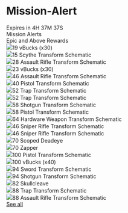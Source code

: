 # Mission-Alert
<div class="missionalerts-container"><div class="simple-container"><div class="simple-container-header"><div class="countdown" data-v-1f47cb1c=""><label class="countdown-label" data-v-1f47cb1c=""><span class="label" data-v-1f47cb1c="">
            Expires in
        </span><span class="display" data-v-1f47cb1c="">
            4H 37M 37S 
        </span></label></div><div class="header-label">Mission Alerts</div></div><div class="simple-container-content"><div class="content-container"><div class="content-subheader">
                    Epic and Above Rewards
                </div></div><div class="rewards-container"><div class="reward"><img src="https://assets.stormshield.one/tsmall/T-Items-MTX-L.png"><span class="power-level">19</span><!----><span class="reward-item fine">
                        vBucks (x30)
                    </span></div><div class="reward"><img src="https://assets.stormshield.one/tsmall/T-Icon-Scythe-128.png"><span class="power-level">15</span><span class="reward-item quality">
                        Scythe Transform Schematic
                    </span><!----></div><div class="reward"><img src="https://assets.stormshield.one/tsmall/T-Icon-Assault-128.png"><span class="power-level">28</span><span class="reward-item quality">
                        Assault Rifle Transform Schematic
                    </span><!----></div><div class="reward"><img src="https://assets.stormshield.one/tsmall/T-Items-MTX-L.png"><span class="power-level">23</span><!----><span class="reward-item fine">
                        vBucks (x30)
                    </span></div><div class="reward"><img src="https://assets.stormshield.one/tsmall/T-Icon-Assault-128.png"><span class="power-level">46</span><span class="reward-item quality">
                        Assault Rifle Transform Schematic
                    </span><!----></div><div class="reward"><img src="https://assets.stormshield.one/tsmall/T-Icon-Pistol-128.png"><span class="power-level">40</span><span class="reward-item quality">
                        Pistol Transform Schematic
                    </span><!----></div><!----><div class="reward"><img src="https://assets.stormshield.one/tsmall/T-Icon-Traps-128.png"><span class="power-level">52</span><span class="reward-item fine">
                        Trap Transform Schematic
                    </span><!----></div><div class="reward"><img src="https://assets.stormshield.one/tsmall/T-Icon-Traps-128.png"><span class="power-level">52</span><span class="reward-item fine">
                        Trap Transform Schematic
                    </span><!----></div><!----><div class="reward"><img src="https://assets.stormshield.one/tsmall/T-Icon-Shotgun-128.png"><span class="power-level">58</span><span class="reward-item quality">
                        Shotgun Transform Schematic
                    </span><!----></div><div class="reward"><img src="https://assets.stormshield.one/tsmall/T-Icon-Pistol-128.png"><span class="power-level">58</span><span class="reward-item fine">
                        Pistol Transform Schematic
                    </span><!----></div><div class="reward"><img src="https://assets.stormshield.one/tsmall/T-Icon-Impact-128.png"><span class="power-level">64</span><span class="reward-item fine">
                        Hardware Weapon Transform Schematic
                    </span><!----></div><div class="reward"><img src="https://assets.stormshield.one/tsmall/T-Icon-Sniper-128.png"><span class="power-level">46</span><span class="reward-item quality">
                        Sniper Rifle Transform Schematic
                    </span><!----></div><div class="reward"><img src="https://assets.stormshield.one/tsmall/T-Icon-Sniper-128.png"><span class="power-level">46</span><span class="reward-item quality">
                        Sniper Rifle Transform Schematic
                    </span><!----></div><div class="reward"><img src="https://assets.stormshield.one/tsmall/T-Icon-Weapons-SK-Bolt-Rifle-With-Scope-L.png"><span class="power-level">70</span><span class="reward-item quality">
                        Scoped Deadeye
                    </span><!----></div><div class="reward"><img src="https://assets.stormshield.one/tsmall/T-Icon-Weapons-SK-Raygun-Pistol-L.png"><span class="power-level">70</span><span class="reward-item quality">
                        Zapper
                    </span><!----></div><div class="reward"><img src="https://assets.stormshield.one/tsmall/T-Icon-Pistol-128.png"><span class="power-level">100</span><span class="reward-item quality">
                        Pistol Transform Schematic
                    </span><!----></div><div class="reward"><img src="https://assets.stormshield.one/tsmall/T-Items-MTX-L.png"><span class="power-level">100</span><!----><span class="reward-item fine">
                        vBucks (x40)
                    </span></div><div class="reward"><img src="https://assets.stormshield.one/tsmall/T-Icon-Sword-128.png"><span class="power-level">94</span><span class="reward-item quality">
                        Sword Transform Schematic
                    </span><!----></div><div class="reward"><img src="https://assets.stormshield.one/tsmall/T-Icon-Shotgun-128.png"><span class="power-level">94</span><span class="reward-item fine">
                        Shotgun Transform Schematic
                    </span><!----></div><div class="reward"><img src="https://assets.stormshield.one/tsmall/T-Icon-Weapons-SK-MilitaryHandAxe-L.png"><span class="power-level">82</span><span class="reward-item quality">
                        Skullcleave
                    </span><!----></div><div class="reward"><img src="https://assets.stormshield.one/tsmall/T-Icon-Traps-128.png"><span class="power-level">88</span><span class="reward-item fine">
                        Trap Transform Schematic
                    </span><!----></div><div class="reward"><img src="https://assets.stormshield.one/tsmall/T-Icon-Assault-128.png"><span class="power-level">88</span><span class="reward-item quality">
                        Assault Rifle Transform Schematic
                    </span><!----></div></div><div class="seemore-container"><a href="/pve" class="seemore">See all</a></div></div></div></div>

